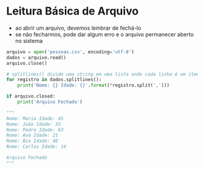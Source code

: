 # Leitura Básica de Arquivo


- ao abrir um arquivo, devemos lembrar de fechá-lo
- se não fecharmos, pode dar algum erro e o arquivo permanecer aberto no sistema


````python
arquivo = open('pessoas.csv', encoding='utf-8')
dados = arquivo.read()
arquivo.close()

# splitlines() divide uma string em uma lista onde cada linha é um item da lista
for registro in dados.splitlines():
    print('Nome: {} Idade: {}'.format(*registro.split(',')))

if arquivo.closed:
    print('Arquivo Fechado')

"""
Nome: Maria Idade: 45
Nome: João Idade: 33
Nome: Pedro Idade: 63
Nome: Ana Idade: 21
Nome: Bia Idade: 40
Nome: Carlos Idade: 14

Arquivo Fechado
"""
````